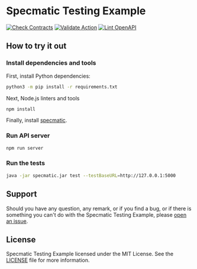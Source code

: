 # Specmatic Testing Example

[![Check Contracts](https://github.com/sergeyklay/specmatic-testing-example/actions/workflows/contracts.yaml/badge.svg)](https://github.com/sergeyklay/specmatic-testing-example/actions/workflows/contracts.yaml)
[![Validate Action](https://github.com/sergeyklay/specmatic-testing-example/actions/workflows/versions.yaml/badge.svg)](https://github.com/sergeyklay/specmatic-testing-example/actions/workflows/versions.yaml)
[![Lint OpenAPI](https://github.com/sergeyklay/specmatic-testing-example/actions/workflows/lint.yaml/badge.svg)](https://github.com/sergeyklay/specmatic-testing-example/actions/workflows/lint.yaml)

## How to try it out

### Install dependencies and tools

First, install Python dependencies:

```bash
python3 -m pip install -r requirements.txt
```

Next, Node.js linters and tools
```bash
npm install
```

Finally, install [specmatic](https://specmatic.in/download/latest.html).

### Run API server

```bash
npm run server
```

### Run the tests

```bash
java -jar specmatic.jar test --testBaseURL=http://127.0.0.1:5000
```

## Support

Should you have any question, any remark, or if you find a bug, or if there is something
you can't do with the Specmatic Testing Example, please
[open an issue](https://github.com/sergeyklay/specmatic-testing-example/issues).

## License

Specmatic Testing Example licensed under the MIT License.
See the [LICENSE](./LICENSE) file for more information.
